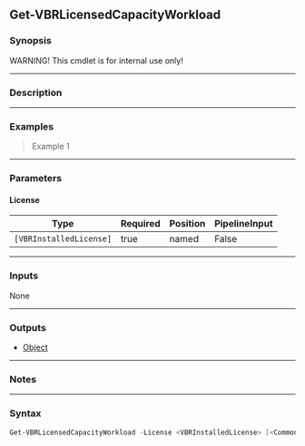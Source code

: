 Get-VBRLicensedCapacityWorkload
-------------------------------

### Synopsis
WARNING! This cmdlet is for internal use only!

---

### Description

---

### Examples
> Example 1

---

### Parameters
#### **License**

|Type                   |Required|Position|PipelineInput|
|-----------------------|--------|--------|-------------|
|`[VBRInstalledLicense]`|true    |named   |False        |

---

### Inputs
None

---

### Outputs
* [Object](https://learn.microsoft.com/en-us/dotnet/api/System.Object)

---

### Notes

---

### Syntax
```PowerShell
Get-VBRLicensedCapacityWorkload -License <VBRInstalledLicense> [<CommonParameters>]
```

